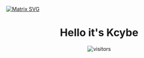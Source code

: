   [![Matrix SVG](https://raw.githubusercontent.com/rodrigograca31/rodrigograca31/master/matrix.svg)](https://www.youtube.com/watch?v=SDkAGkd4NLc) 
<p>
  <h1 align="center"><b>Hello it's Kcybe</b></h1>
</p>

<p align="center">
    <img align="center" alt="visitors" src="https://komarev.com/ghpvc/?username=kcybe" />
</p>
